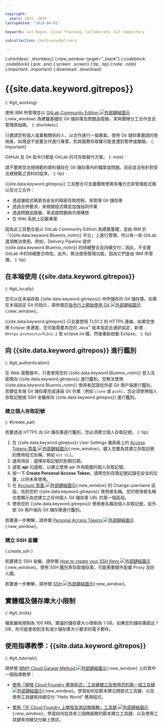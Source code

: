 ```yaml
---

copyright:
  years: 2015, 2019
lastupdated: "2019-04-01"

keywords: Git Repos, Issue Tracking, Collaborate, Git repository

subcollection: ContinuousDelivery

---
```


{:shortdesc: .shortdesc}
{:new_window: target="_blank"}
{:codeblock: .codeblock}
{:pre: .pre}
{:screen: .screen}
{:tip: .tip}
{:note: .note}
{:important: .important}
{:download: .download}

# {{site.data.keyword.gitrepos}}
{: #git_working}

使用 IBM 所管理並以 [GitLab Community Edition ![外部鏈結圖示](../../icons/launch-glyph.svg "外部鏈結圖示")](https://about.gitlab.com/){:new_window} 為建置基礎的 Git 儲存庫及問題追蹤器，來與團隊分工合作並且管理原始碼。
{: shortdesc}

只邀請您有個人或業務關係的人，以合作進行一個專案。使用 Git 儲存庫邀請的使用者，如用途不是要合作進行專案，則其服務存取權可能會遭到暫停或撤銷。
{: important}

GitHub 及 Git 指令行都是 GitLab 的可存取替代方案。
{: note}

請不要將受法規規範的資料儲存在 Git 儲存庫內的檔案或問題。目前並沒有針對受法規規範之資料的程序。
{: tip}

{{site.data.keyword.gitrepos}} 工具整合可支援團隊使用多種方式來管理程式碼以及分工合作：
   * 透過讓程式碼更為安全的精密存取控制，來管理 Git 儲存庫
   * 透過合併要求，來檢閱程式碼並加強協同作業
   * 透過問題追蹤器，來追蹤問題與共用構想
   * 在 Wiki 系統上記載專案

因為此工具整合是以 GitLab Community Edition 為建置基礎，並由 IBM 於「{{site.data.keyword.Bluemix_notm}} 平台」上進行管理，所以有一些 GitLab 選項無法使用。例如，Delivery Pipeline 提供 {{site.data.keyword.Bluemix_notm}} 的持續整合及持續交付；因此，不支援 GitLab 中的持續整合特性。此外，無法使用管理功能，因為它們是由 IBM 所管理。
{: tip}


## 在本端使用 {{site.data.keyword.gitrepos}}
{: #git_locally}

您可以在本端存取 {{site.data.keyword.gitrepos}} 中所儲存的 Git 儲存庫。如需在本端設定 Git 的指示，請參閱[在指令行上開始使用 Git ![外部鏈結圖示](../../icons/launch-glyph.svg "外部鏈結圖示")](https://git.ng.bluemix.net/help/gitlab-basics/start-using-git){:new_window}。

{{site.data.keyword.gitrepos}} 只支援使用 TLS1.2 的 HTTPS 連線。如果您使用 Eclipse 來連接，您可能需要為您的 Java&trade; 版本指定此通訊協定，新增 `-Dhttps.protocols=TLSv1.2` 至 eclipse.ini 檔，然後重新啟動 Eclipse。
{: tip}

## 向 {{site.data.keyword.gitrepos}} 進行鑑別
{: #git_authentication}

在 Web 瀏覽器中，只會使用您的 {{site.data.keyword.Bluemix_notm}} 登入及密碼向 {{site.data.keyword.gitrepos}} 進行鑑別。您無法使用 {{site.data.keyword.Bluemix_notm}} 使用者認證從外部 Git 用戶端進行鑑別。若要從本端 Git 儲存庫完成遠端 Git 作業（例如 `clone` 或 `push`），您必須使用個人存取記號或 SSH 金鑰來向 {{site.data.keyword.gitrepos}} 進行鑑別。

### 建立個人存取記號
{: #create_pat}

若要透過 HTTPS 向 Git 儲存庫進行鑑別，您必須建立個人存取記號。
{: tip}

1. 在 {{site.data.keyword.gitrepos}} User Settings 儀表板上的 [Access Tokens 頁面 ![外部鏈結圖示](../../icons/launch-glyph.svg "外部鏈結圖示")](https://git.ng.bluemix.net/profile/personal_access_tokens?cm_sp=dw-bluemix-_-nospace-_-answers){:new_window}，鍵入您要為其建立存取記號的應用程式名稱。例如 `Git CLI`。
1. 選用項目：選擇存取記號的到期日期。
1. 選取 **api** 勾選框，以建立使用 api 作為範圍的個人存取記號。
1. 按一下 **Create Personal Access Token**。請將您的存取記號記錄在安全的位置，以供未來使用。
1. 在 [Account 頁面 ![外部鏈結圖示](../../icons/launch-glyph.svg "外部鏈結圖示")](https://git.ng.bluemix.net/profile/account?cm_sp=dw-bluemix-_-nospace-_-answers){:new_window} 的 Change username 區段，找到您的 {{site.data.keyword.gitrepos}} 使用者名稱。您的使用者名稱也會顯示為您建立之任何個人 Git 儲存庫 URL 的第一個區段。
1. 使用您的 {{site.data.keyword.gitrepos}} 使用者名稱及個人存取記號，從外部 Git 用戶端向 Git 儲存庫進行鑑別。

若要進一步瞭解，請參閱 [Personal Access Tokens ![外部鏈結圖示](../../icons/launch-glyph.svg "外部鏈結圖示")](https://git.ng.bluemix.net/help/api/README.html#personal-access-tokens){:new_window}。

### 建立 SSH 金鑰  
{:create_ssh }

若要建立 SSH 金鑰，請參閱 [How to create your SSH Keys ![外部鏈結圖示](../../icons/launch-glyph.svg "外部鏈結圖示")](https://git.ng.bluemix.net/help/gitlab-basics/create-your-ssh-keys){:new_window}。使用 SSH 鑑別來存取儲存庫，可能需要額外配置 Proxy 及防火牆。

若要進一步瞭解，請參閱 [SSH ![外部鏈結圖示](../../icons/launch-glyph.svg "外部鏈結圖示")](https://git.ng.bluemix.net/help/ssh/README){:new_window}。

## 實體檔及儲存庫大小限制
{: #git_limits}

檔案嚴格限制為 100 MB。建議的儲存庫大小限制為 1 GB。如果您的儲存庫超出 1 GB，則可能會收到含有減少儲存庫大小要求的電子郵件。

## 使用指導教學：{{site.data.keyword.gitrepos}}
{: #git_tutorials}

請參閱 [IBM&reg; Cloud Garage Method ![外部鏈結圖示](../../icons/launch-glyph.svg "外部鏈結圖示")](https://www.ibm.com/cloud/garage){:new_window} 上的其中一個指導教學：

  * [使用「開發 Cloud Foundry 應用程式」工具鏈建立及使用您的第一個工具鏈 ![外部鏈結圖示](../../icons/launch-glyph.svg "外部鏈結圖示")](https://www.ibm.com/cloud/garage/tutorials/introduce-develop-cloud-foundry-app-toolchain){:new_window}。學習如何從範本建立開放式工具鏈，以及使用工具鏈來持續交付 "Hello World" 應用程式。

  * [使用「在 Cloud Foundry 上開發及測試微服務」工具鏈 ![外部鏈結圖示](../../icons/launch-glyph.svg "外部鏈結圖示")](https://www.ibm.com/cloud/garage/tutorials/use-develop-test-microservices-on-cloud-foundry-toolchain){:new_window}。學習如何從具有三個微服務的範本建立工具鏈，以及使用工具鏈來持續交付線上商店。

